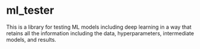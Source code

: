 # ml_tester
This is a library for testing ML models including deep learning in a way that retains all the information including the data, hyperparameters, intermediate models, and results.
